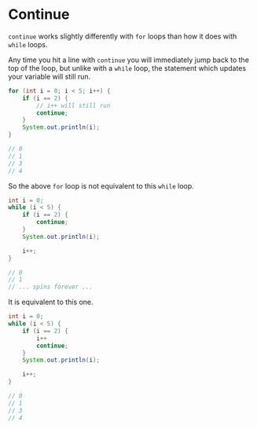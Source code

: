# Continue

`continue` works slightly differently with `for` loops than how it does with `while` loops.

Any time you hit a line with `continue` you will immediately jump back to the top of the loop, but
unlike with a `while` loop, the statement which updates your variable will still run.

```java
for (int i = 0; i < 5; i++) {
    if (i == 2) {
        // i++ will still run
        continue;
    }
    System.out.println(i);
}

// 0
// 1
// 3
// 4
```

So the above `for` loop is not equivalent to this `while` loop.

```java
int i = 0;
while (i < 5) {
    if (i == 2) {
        continue;
    }
    System.out.println(i);

    i++;
}

// 0
// 1
// ... spins forever ...
```

It is equivalent to this one.

```java
int i = 0;
while (i < 5) {
    if (i == 2) {
        i++
        continue;
    }
    System.out.println(i);

    i++;
}

// 0
// 1
// 3
// 4
```
